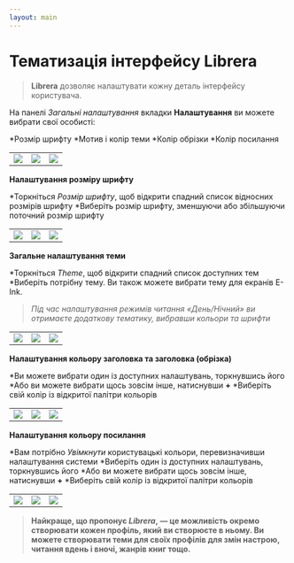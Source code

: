 ```yaml
---
layout: main
---
```


# Тематизація інтерфейсу Librera

> **Librera** дозволяє налаштувати кожну деталь інтерфейсу користувача.

На панелі _Загальні налаштування_ вкладки **Налаштування** ви можете вибрати свої особисті:

*Розмір шрифту
*Мотив і колір теми
*Колір обрізки
*Колір посилання

||||
|-|-|-|
|![](1.jpg)|![](2.jpg)|![](3.jpg)|

**Налаштування розміру шрифту**

*Торкніться _Розмір шрифту_, щоб відкрити спадний список відносних розмірів шрифту
*Виберіть розмір шрифту, зменшуючи або збільшуючи поточний розмір шрифту

||||
|-|-|-|
|![](34.jpg)|![](32.jpg)|![](33.jpg)|

**Загальне налаштування теми**

*Торкніться _Theme_, щоб відкрити спадний список доступних тем
*Виберіть потрібну тему. Ви також можете вибрати тему для екранів E-Ink.

> _Під час налаштування режимів читання «День/Нічний» ви отримаєте додаткову тематику, вибравши кольори та шрифти_

||||
|-|-|-|
|![](21.jpg)|![](22.jpg)|![](23.jpg)|

**Налаштування кольору заголовка та заголовка (обрізка)**

*Ви можете вибрати один із доступних налаштувань, торкнувшись його
*Або ви можете вибрати щось зовсім інше, натиснувши **+**
*Виберіть свій колір із відкритої палітри кольорів

||||
|-|-|-|
|![](11.jpg)|![](12.jpg)|![](13.jpg)|

**Налаштування кольору посилання**

*Вам потрібно _Увімкнути_ користувацькі кольори, перевизначивши налаштування системи
*Виберіть один із доступних налаштувань, торкнувшись його
*Або ви можете вибрати щось зовсім інше, натиснувши **+**
*Виберіть свій колір із відкритої палітри кольорів

||||
|-|-|-|
|![](41.jpg)|![](42.jpg)|![](43.jpg)|

> **Найкраще, що пропонує *Librera*, — це можливість окремо створювати кожен профіль, який ви створюєте в ньому. Ви можете створювати теми для своїх профілів для змін настрою, читання вдень і вночі, жанрів книг тощо.**
